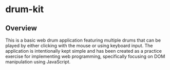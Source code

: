 # drum-kit
## Overview
This is a basic web drum application featuring multiple drums that can be played by either clicking with the mouse or using keyboard input. The application is intentionally kept simple and has been created as a practice exercise for implementing web programming, specifically focusing on DOM manipulation using JavaScript.
